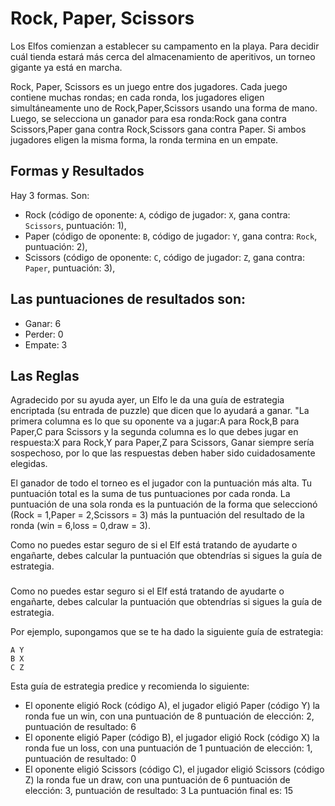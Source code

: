 # Rock, Paper, Scissors
Los Elfos comienzan a establecer su campamento en la playa. Para decidir cuál tienda estará más cerca del almacenamiento de aperitivos, un torneo gigante  ya está en marcha.

Rock, Paper, Scissors es un juego entre dos jugadores. Cada juego contiene muchas rondas; en cada ronda, los jugadores eligen simultáneamente uno de Rock,Paper,Scissors  usando una forma de mano. Luego, se selecciona un ganador para esa ronda:Rock  gana contra Scissors,Paper  gana contra Rock,Scissors  gana contra Paper. Si ambos jugadores eligen la misma forma, la ronda termina en un empate. 
## Formas y Resultados

Hay 3 formas. Son:
 - Rock (código de oponente: `A`, código de jugador: `X`, gana contra: `Scissors`, puntuación: 1), 
 - Paper (código de oponente: `B`, código de jugador: `Y`, gana contra: `Rock`, puntuación: 2), 
 - Scissors (código de oponente: `C`, código de jugador: `Z`, gana contra: `Paper`, puntuación: 3), 

## Las puntuaciones de resultados son: 
- Ganar: 6
- Perder: 0
- Empate: 3
 ## Las Reglas 

Agradecido por su ayuda ayer, un Elfo le da una guía de estrategia encriptada (su entrada de puzzle) que dicen que lo ayudará a ganar. "La primera columna es lo que su oponente va a jugar:A para Rock,B para Paper,C para Scissors y la segunda columna es lo que debes jugar en respuesta:X para Rock,Y para Paper,Z para Scissors, Ganar siempre sería sospechoso, por lo que las respuestas deben haber sido cuidadosamente elegidas.

El ganador de todo el torneo es el jugador con la puntuación más alta. Tu puntuación total es la suma de tus puntuaciones por cada ronda. La puntuación de una sola ronda es la puntuación de la forma que seleccionó (Rock = 1,Paper = 2,Scissors = 3) más la puntuación del resultado de la ronda (win = 6,loss = 0,draw = 3).
            
Como no puedes estar seguro de si el Elf está tratando de ayudarte o engañarte, debes calcular la puntuación que obtendrías si sigues la guía de estrategia.


### 

Como no puedes estar seguro si el Elf está tratando de ayudarte o engañarte, debes calcular la puntuación que obtendrías si sigues la guía de estrategia.

Por ejemplo, supongamos que se te ha dado la siguiente guía de estrategia:

```
A Y
B X
C Z
```
Esta guía de estrategia predice y recomienda lo siguiente:

- El oponente eligió Rock (código A), el jugador eligió Paper (código Y)
la ronda fue un win, con una puntuación de 8
      puntuación de elección: 2, puntuación de resultado: 6
- El oponente eligió Paper (código B), el jugador eligió Rock (código X)
la ronda fue un loss, con una puntuación de 1
      puntuación de elección: 1, puntuación de resultado: 0
- El oponente eligió Scissors (código C), el jugador eligió Scissors (código Z)
la ronda fue un draw, con una puntuación de 6
      puntuación de elección: 3, puntuación de resultado: 3
La puntuación final es: 15
